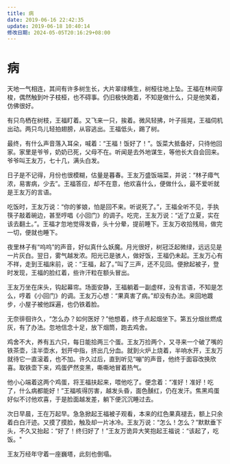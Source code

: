 ```yaml
---
title: 病
date: 2019-06-16 22:42:35
update: 2019-06-18 10:40:14
修改日期: 2024-05-05T20:16:29+08:00
---
```


# 病

天地一气相连，其间有许多树生长，大片翠绿横生，树桠往地上坠。王福在林间穿梭，偶然触到叶子枝桠，也不碍事。仍旧极快跑着，不知是做什么，只是他笑着，仿佛很好。

有只鸟栖在树枝，王福盯着。又飞来一只，挨着。微风轻拂，叶子摇晃，王福伺机出动。两只鸟儿轻拍翅膀，从容逃出。王福低头，踢了树。

最终，有什么声音落入耳朵，喊着：“王福！饭好了！”。饭菜大抵备好，只待他回家。家里是爷爷，奶奶已死，父母不在。听闻是去外地谋生，等他长大自会回来。爷爷叫王友万，七十几，满头白发。

日子是不记得，月份也很模糊，估量是暮春。王友万盛饭端菜，并说：“林子瘴气浓，易害病，少去”。王福答应，却不在意，他欢喜什么，便做什么，最不爱听就是王友万的言语。

吃饭时，王友万说：“你的爹娘，怕是回不来。听说死了。”，王福全听不见，手执筷子敲着碗边，甚至哼唱《小回门》的调子。吃完，王友万说：“近了立夏，实在该去翻土。”。王福才忽地觉得发昏，头十分晕，提前睡下。王友万收拾残局，做完一切，便就也睡下。

夜里林子有“呜呜”的声音，好似真什么妖魔。月光很好，树冠泛起微绿，远远见是一片灰白。翌日，雾气越发浓。阳光已是骇人，做好饭，王福仍未起。王友万心有不祥，走到王福床前，说：“王福，起了。”叫了三声，还不见回。便掀起被子，登时发现，王福的脸红着，些许汗粒在额头冒出。

王友万坐在床头，钩起幕帘。场面安静，王福躺着一副虚样，没有言语，不知是怎么，哼着《小回门》的调。王友万心想：“果真害了病。”却没有办法。来回地踱步，小屋子被他踩遍，也仍铁着脸。

无奈徘徊许久，“怎么办？如何医好？”他想着，终于点起烟坐下。第五分烟丝燃成灰，有了办法。忽地信念十足，放下烟筒，跑去鸡舍。

鸡舍不大，养有五六只，每日能拾两三个蛋。王友万捡两个，又寻来一个破了嘴的铁茶壶，注半壶水，划开中指，挤出几分血。就到火炉上烧着，半响水开，王友万就待它一直滚着，也不加。许久过后，直到听见“嘣”的声音，他终于面容改换欣喜。取铁壶下来，鸡蛋俨然变黑，嘶嘶地冒着热气。

他小心端着这两个鸡蛋，将王福扶起来，喂他吃了。便念着：“准好！准好！吃了，什么病都能好！”王福咳得厉害，越发头昏，面色醺红，仍在发汗。焦黑鸡蛋好似不讨他欢喜，于是脸面越发差，躺下便沉沉睡过去。

次日早晨，王在万起早。急急掀起王福被子观看，本来的红色果真褪去，额上只余着白白汗迹。又摸了摸脸，触及却一片冰冷。王友万说：“怎么！怎么？”默默垂下头，不久又抬起：“好了！终归好了！”王友万诡异大笑抱起王福说：“该起了，吃饭。"

王友万经年守着一座巍塔，此刻也倒塌。